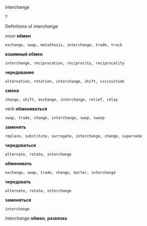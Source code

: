 interchange

?


Definitions of _interchange_

noun
**обмен**

    exchange, swap, metathesis, interchange, trade, truck
**взаимный обмен**

    interchange, reciprocation, reciprocity, reciprocality
**чередование**

    alternation, rotation, interchange, shift, vicissitude
**смена**

    change, shift, exchange, interchange, relief, relay

verb
**обмениваться**

    swap, trade, change, interchange, swop, swoop
**заменять**

    replace, substitute, surrogate, interchange, change, supersede
**чередоваться**

    alternate, rotate, interchange
**обменивать**

    exchange, swap, trade, change, barter, interchange
**чередовать**

    alternate, rotate, interchange
**заменяться**

    interchange

_interchange_
**обмен**, **развязка**
